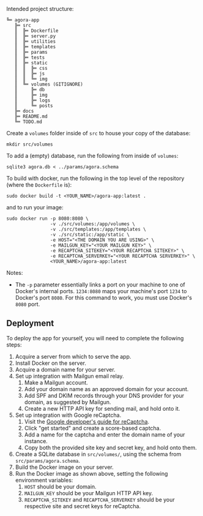 Intended project structure:

<!-- ═	║	╒	╓	╔	╕	╖	╗	╘	╙	╚	╛	╜	╝	╞	╟
╠	╡	╢	╣	╤	╥	╦	╧	╨	╩	╪	╫	╬ -->

```
╚═ agora-app
   ╠═ src
   ║  ╠═ Dockerfile
   ║  ╠═ server.py
   ║  ╠═ utilities
   ║  ╠═ templates
   ║  ╠═ params
   ║  ╠═ tests
   ║  ╠═ static
   ║  ║  ╠═ css
   ║  ║  ╠═ js
   ║  ║  ╚═ img
   ║  ╚═ volumes (GITIGNORE)
   ║     ╠═ db
   ║     ╠═ img
   ║     ╠═ logs
   ║     ╚═ posts
   ╠═ docs
   ╠═ README.md
   ╚═ TODO.md
```

Create a `volumes` folder inside of `src` to house your copy of the database:
```
mkdir src/volumes
```
To add a (empty) database, run the following from inside of `volumes`:
```
sqlite3 agora.db < ../params/agora.schema
```
To build with docker, run the following in the top level of the repository (where the `Dockerfile` is):
```
sudo docker build -t <YOUR_NAME>/agora-app:latest .
```
and to run your image:
```
sudo docker run -p 8080:8080 \
                -v ./src/volumes:/app/volumes \
                -v ./src/templates:/app/templates \
                -v ./src/static:/app/static \
                -e HOST="<THE DOMAIN YOU ARE USING>" \
                -e MAILGUN_KEY="<YOUR MAILGUN KEY>" \
                -e RECAPTCHA_SITEKEY="<YOUR RECAPTCHA SITEKEY>" \
                -e RECAPTCHA_SERVERKEY="<YOUR RECAPTCHA SERVERKEY>" \
                <YOUR_NAME>/agora-app:latest
```
Notes:
* The `-p` parameter essentially links a port on your machine to one of Docker's internal ports. `1234:8080` maps your machine's port `1234` to Docker's port `8080`. For this command to work, you must use Docker's `8080` port.

## Deployment

To deploy the app for yourself, you will need to complete the following steps:

1. Acquire a server from which to serve the app.
1. Install Docker on the server.
1. Acquire a domain name for your server.
1. Set up integration with Mailgun email relay.
    1. Make a Mailgun account.
    1. Add your domain name as an approved domain for your account.
    1. Add SPF and DKIM records through your DNS provider for your domain, as suggested by Mailgun.
    1. Create a new HTTP API key for sending mail, and hold onto it.
1. Set up integration with Google reCaptcha.
    1. Visit the [Google developer's guide for reCaptcha](https://developers.google.com/recaptcha/intro).
    1. Click "get started" and create a score-based captcha.
    1. Add a name for the captcha and enter the domain name of your instance.
    1. Copy both the provided site key and secret key, and hold onto them.
1. Create a SQLite database in `src/volumes/`, using the schema from `src/params/agora.schema`.
1. Build the Docker image on your server.
1. Run the Docker image as shown above, setting the following environment variables:
    1. `HOST` should be your domain.
    1. `MAILGUN_KEY` should be your Mailgun HTTP API key.
    1. `RECAPTCHA_SITEKEY` and `RECAPTCHA_SERVERKEY` should be your respective site and secret keys for reCaptcha.
